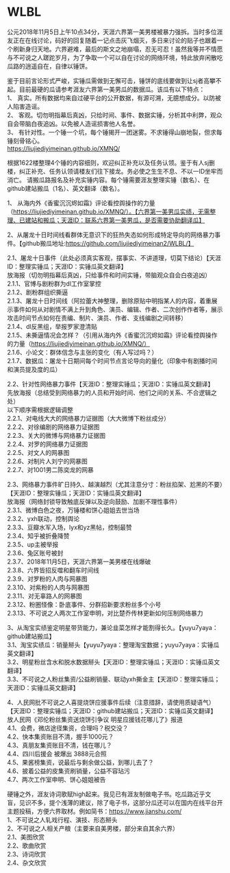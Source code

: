 # WLBL
公元2018年11月5日上午10点34分，天涯六界第一美男楼被暴力强拆。当时多位涯友正在在线讨论，码好的回复随着一记点击灰飞烟灭，多日来讨论的贴子也跟着一个刷新身归天地。六界避难，最后的斯文之地崩塌，忍无可忍！虽然我等并不情愿与不可说之人蹉跎岁月，为了争取一个可以自在讨论的网络环境，特此放弃闲散吃瓜路的逍遥自在，自律以锤饼。

鉴于目前言论形式严峻，实锤瓜需做到无懈可击，锤饼的底线要做到让sj者高攀不起。目前最硬的瓜请参考涯友六界第一美男瓜的数据瓜。该瓜有以下特点：  
1、	真实。所有数据均来自过硬平台的公开数据，有源可溯，无臆想成分。以防被人陷害造谣。  
2、	客观。切勿明指幕后真凶，只给时间、事件、数据实锤，分析其中利弊，观众自会带脑白夜追凶。以免被人造谣损害他人名誉。  
3、	有针对性。一个锤一个坑，每个锤揭开一团迷雾。不求锤得山崩地裂，但求每锤刻骨铭心。  
https://liujiediyimeinan.github.io/XMNQ/

根据1622楼整理4个锤的内容细则，欢迎纠正补充以及任务认领。鉴于有人sj删楼，纠正补充、任务认领请楼友们往下接龙。务必使之生生不息、不以一ID坐牢而消亡。
请搬瓜路报名及补充实锤内容。每个锤需要涯友整理实锤（数名）、在github建站搬瓜（1名）、英文翻译（数名）。

1、	从海内外《香蜜沉沉烬如霜》评论看控舆操作的力量（https://liujiediyimeinan.github.io/XMNQ/）。【六界第一美男瓜实绩，无需整理、已建站和搬瓜；天涯ID：联系六界第一美男瓜，是否需要协助翻译瓜】

2、从屠龙十日时间线看群体无意识下的狂热失态如何形成特定导向的网络暴力事件。【github搬瓜地址:https://github.com/liujiediyimeinan2/WLBL/】

  2.1、屠龙十日事件（此处必须真实客观，摆事实、不讲道理，切莫下结论）【天涯ID：整理实锤瓜；天涯ID：实锤瓜英文翻译】  
  放海报（切勿明指幕后真凶，只给事件和时间实锤，带脑观众自会白夜追凶）  
  2.1.1、官博与剧粉群为dl工作室掌控  
  2.1.2、剧粉群组织撕逼   
  2.1.3、屠龙十日时间线（阿拉蕾大神整理，删除原贴中明指某人的内容，着重展示事件如何从对剧情不满上升到角色、演员、编辑、作者、二次创作作者等，展示攻击时间节点如何在责编、制片、演员、作者、支线编剧之间转移）   
  2.1.4、dl反黑组，举报罗家澄清贴  
  2.1.5、未撕逼情况会怎样？（引用从海内外《香蜜沉沉烬如霜》评论看控舆操作的力量（https://liujiediyimeinan.github.io/XMNQ/）  
  2.1.6、小论文：群体信念与主张的变化（有人写过吗？）  
  2.1.7、数据瓜：屠龙十日期间每个时间节点言论导向的量化（印象中有剧播时间和演员提及度的瓜）  

  2.2、针对性网络暴力事件【天涯ID：整理实锤瓜；天涯ID：实锤瓜英文翻译】  
  先放海报（总结受到网络暴力的人员和开始时间、他们之间的关系、不合逻辑之处）  
  以下顺序需根据逻辑调整  
  2.2.1、对电线大大的网络暴力证据图（大大微博下粉丝成分）   
  2.2.2、对徐编剧的网络暴力证据图   
  2.2.3、关大的微博与网络暴力证据图   
  2.2.4、对罗的网络暴力证据图   
  2.2.5、对文人的网暴图   
  2.2.6、对制片人刘宁的网暴图   
  2.2.7、对1001男二陈奕龙的网暴   

  2.3、网络暴力事件旷日持久、越演越烈（尤其注意分寸：粉丝掐架、尬黑的不要）【天涯ID：整理实锤瓜；天涯ID：实锤瓜英文翻译】  
  放海报（网络封锁导致触底反弹以及逆向鼓励、加剧不理性事件）   
  2.3.1、微博白色之夜，万锤楼和饼心姐姐去世当场  
  2.3.2、yxh联动，控制舆论  
  2.3.3、豆瓣水军入场，lyx和yz黑帖，控制最赞   
  2.3.4、知乎被折叠降赞   
  2.3.5、up主被举报   
  2.3.6、兔区账号被封   
  2.3.7、2018年11月5日，天涯六界第一美男楼在线爆破  
  2.3.8、六界皆招反噬和翻车时间线   
  2.3.9、对罗粉的人肉与网暴图  
  2.3.10、对紫粉的人肉与网暴图  
  2.3.11、对无辜路人的网暴图   
  2.3.12、粉圈怪像：卧底事件、分群招新要求粉丝多个小号  
  2.3.13、不可说之人两次工作室申明，对比楚乔传林更新如何压制网络暴力  

3、从淘宝实绩鉴定明星带货能力，兼论韭菜怎样才能割得长久。【yuyu7yaya：github建站搬瓜】  
  3.1、淘宝实绩瓜：销量掰头【yuyu7yaya：整理淘宝数据；yuyu7yaya：实锤瓜英文翻译】  
  3.2、明星粉丝含水和脱水数据掰头【天涯ID：整理实锤瓜；天涯ID：实锤瓜英文翻译】  
  3.3、不可说之人粉丝集资/公益刷销量、联动yxh撕金主【天涯ID：整理实锤瓜；天涯ID：实锤瓜英文翻译】  

4、人民网批不可说之人喜提烧饼应援事件后续（注意措辞，请使用质疑语气）【天涯ID：整理实锤瓜；天涯ID：github建站搬瓜；天涯ID：实锤瓜英文翻译】  
  放人民网《邓伦粉丝集资送烧饼引争议 明星应援钱花哪儿了》报道  
  4.1、会费，微店途径集资，合理吗？税交没？   
  4.2、快本集资账目不清，握手1000元？   
  4.3、真朋友集资账目不清，钱在哪儿？   
  4.4、四川后援会 被爆出 3888元合照   
  4.5、果酱榜集资，说最后与剩余做公益，到哪儿去了？   
  4.6、披着公益的皮集资刷销量，公益不容玷污   
  4.7、两次工作室申明、饼心姐姐被告  

硬锤之外，涯友诗词歌赋high起来。我见已有涯友制做电子书。吃瓜路近乎文盲，见识不多，提个浅薄的建议，除了电子书，这部分瓜还可以在国内在线平台开主题投稿，方便六界取材。例如简书：https://www.jianshu.com/   
  1、不可说之人轧戏行程、演技、形态掰头  
  2、不可说之人相关产粮（主要来自美男楼，部分来自其余六界）   
  2.1、美图欣赏   
  2.2、歌曲欣赏   
  2.3、诗词欣赏   
  2.4、杂文欣赏   
